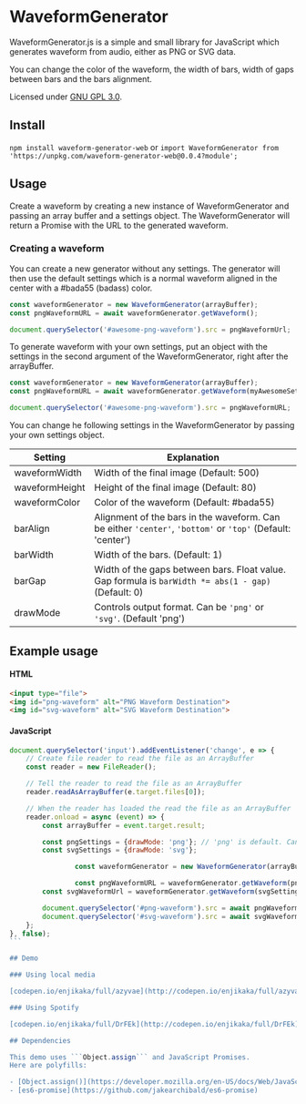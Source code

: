 WaveformGenerator
=================

WaveformGenerator.js is a simple and small library for JavaScript which generates waveform from audio, either as PNG or SVG data.

You can change the color of the waveform, the width of bars, width of gaps between bars and the bars alignment.

Licensed under [GNU GPL 3.0](https://tldrlegal.com/license/gnu-general-public-license-v3-(gpl-3)).

## Install

`npm install waveform-generator-web`
or
`import WaveformGenerator from 'https://unpkg.com/waveform-generator-web@0.0.4?module';`

## Usage

Create a waveform by creating a new instance of WaveformGenerator and passing an array buffer and a settings object. The WaveformGenerator will return a Promise with the URL to the generated waveform.

### Creating a waveform

You can create a new generator without any settings. The generator will then use the default settings which is a normal waveform aligned in the center with a #bada55 (badass) color.

```javascript
const waveformGenerator = new WaveformGenerator(arrayBuffer);
const pngWaveformURL = await waveformGenerator.getWaveform();

document.querySelector('#awesome-png-waveform').src = pngWaveformUrl;
```

To generate waveform with your own settings, put an object with the settings in the second argument of the WaveformGenerator, right after the arrayBuffer.

```javascript
const waveformGenerator = new WaveformGenerator(arrayBuffer);
const pngWaveformURL = await waveformGenerator.getWaveform(myAwesomeSettings);

document.querySelector('#awesome-png-waveform').src = pngWaveformURL;
```
You can change he following settings in the WaveformGenerator by passing your own settings object.

|Setting|Explanation|
|--- | ---|
|waveformWidth|Width of the final image (Default: 500)|
|waveformHeight|Height of the final image (Default: 80)|
|waveformColor|Color of the waveform (Default: #bada55)|
|barAlign|Alignment of the bars in the waveform. Can be either ```'center'```, ```'bottom'``` or ```'top'``` (Default: 'center')|
|barWidth|Width of the bars. (Default: 1)|
|barGap|Width of the gaps between bars. Float value. Gap formula is ```barWidth *= abs(1 - gap)``` (Default: 0)|
|drawMode|Controls output format. Can be ```'png'``` or ```'svg'```. (Default 'png')|

## Example usage

#### HTML
```html
<input type="file">
<img id="png-waveform" alt="PNG Waveform Destination">
<img id="svg-waveform" alt="SVG Waveform Destination">
```
#### JavaScript
````javascript
document.querySelector('input').addEventListener('change', e => {
	// Create file reader to read the file as an ArrayBuffer
	const reader = new FileReader();

	// Tell the reader to read the file as an ArrayBuffer
	reader.readAsArrayBuffer(e.target.files[0]);

	// When the reader has loaded the read the file as an ArrayBuffer
	reader.onload = async (event) => {
		const arrayBuffer = event.target.result;

		const pngSettings = {drawMode: 'png'}; // 'png' is default. Can be omitted.
		const svgSettings = {drawMode: 'svg'};

                const waveformGenerator = new WaveformGenerator(arrayBuffer);

                const pngWaveformURL = waveformGenerator.getWaveform(pngSettings);
		const svgWaveformUrl = waveformGenerator.getWaveform(svgSettings);

		document.querySelector('#png-waveform').src = await pngWaveformUrl;
		document.querySelector('#svg-waveform').src = await svgWaveformUrl;
	};
}, false);
```

## Demo

### Using local media

[codepen.io/enjikaka/full/azyvae](http://codepen.io/enjikaka/full/azyvae)

### Using Spotify

[codepen.io/enjikaka/full/DrFEk](http://codepen.io/enjikaka/full/DrFEk)

## Dependencies

This demo uses ```Object.assign``` and JavaScript Promises.
Here are polyfills:

- [Object.assign()](https://developer.mozilla.org/en-US/docs/Web/JavaScript/Reference/Global_Objects/Object/assign)
- [es6-promise](https://github.com/jakearchibald/es6-promise)


